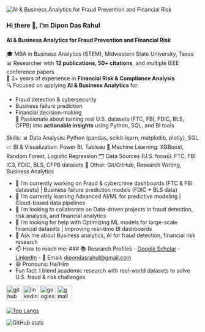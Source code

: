 ![AI & Business Analytics for Fraud Prevention and Financial Risk](https://scontent-hou1-1.xx.fbcdn.net/v/t39.30808-6/497847436_9437962039645646_2611842498005331068_n.jpg?_nc_cat=102&ccb=1-7&_nc_sid=6ee11a&_nc_ohc=yjiS3mDfzfgQ7kNvwHXmf1d&_nc_oc=AdnsZP-m8y7QCoSkcgcxIgVt5ZFS-NOqVboio2zV8Mf4vQIZRD7UqWJAgI-b5GWgQr8twfBh8k1d6YHy538M49NL&_nc_zt=23&_nc_ht=scontent-hou1-1.xx&_nc_gid=iWBQN1WBOpQye5bB-PuXiQ&oh=00_AfbgEM994uKUn1Wd7IRotUgHs0ZlkoIdgP9ECkfLbksqDw&oe=68E208FD)


### Hi there 👋, I'm Dipon Das Rahul
#### AI & Business Analytics for Fraud Prevention and Financial Risk

 🎓 MBA in Business Analytics (STEM), Midwestern State University, Texas  
 📊 Researcher with **12 publications, 50+ citations**, and multiple IEEE conference papers  
 💼 2+ years of experience in **Financial Risk & Compliance Analysis**  
 🔍 Focused on applying **AI & Business Analytics** for:  
   - Fraud detection & cybersecurity  
   - Business failure prediction  
   - Financial decision-making  
🚀 Passionate about turning real U.S. datasets (FTC, FBI, FDIC, BLS, CFPB) into **actionable insights** using Python, SQL, and BI tools


Skills: 📊 Data Analysis: Python (pandas, scikit-learn, matplotlib, plotly), SQL  📈 BI & Visualization: Power BI, Tableau  🤖 Machine Learning: XGBoost, Random Forest, Logistic Regression  🗂 Data Sources (U.S. focus): FTC, FBI IC3, FDIC, BLS, CFPB datasets  📝 Other: Git/GitHub, Research Writing, Business Analytics

- 🔭 I’m currently working on Fraud & cybercrime dashboards (FTC & FBI datasets) | Business failure prediction models (FDIC + BLS data) 
- 🌱 I’m currently learning Advanced AI/ML for predictive modeling | Cloud-based data pipelines 
- 👯 I’m looking to collaborate on Data-driven projects in fraud detection, risk analysis, and financial analytics 
- 🤔 I’m looking for help with Optimizing ML models for large-scale financial datasets | Improving real-time BI dashboards 
- 💬 Ask me about Business analytics, AI for fraud detection, financial risk research 
- 📫 How to reach me: ### 📚 Research Profiles - [Google Scholar](https://scholar.google.com/citations?user=YARW8ngAAAAJ)   - [LinkedIn](https://www.linkedin.com/in/diponrahul/)   - 📧 Email: dipondasrahul@gmail.com  
- 😄 Pronouns: He/Him 
- Fun fact: I blend academic research with real-world datasets to solve U.S. fraud & risk challenges 


[<img src='https://cdn.jsdelivr.net/npm/simple-icons@3.0.1/icons/github.svg' alt='github' height='40'>](https://github.com/dipondasrahul-blip)  [<img src='https://cdn.jsdelivr.net/npm/simple-icons@3.0.1/icons/linkedin.svg' alt='linkedin' height='40'>](https://www.linkedin.com/in/diponrahul/)  [<img src='https://cdn.jsdelivr.net/npm/simple-icons@3.0.1/icons/googlescholar.svg' alt='googlescholar' height='40'>](https://scholar.google.com/citations?user=YARW8ngAAAAJ)  [<img src='https://cdn.jsdelivr.net/npm/simple-icons@3.0.1/icons/gmail.svg' alt='gmail' height='40'>](mailto:dipondasrahul@gmail.com)  

[![Top Langs](https://github-readme-stats.vercel.app/api/top-langs/?username=dipondasrahul-blip)](https://github.com/anuraghazra/github-readme-stats)

![GitHub stats](https://github-readme-stats.vercel.app/api?username=dipondasrahul-blip&show_icons=true)  

